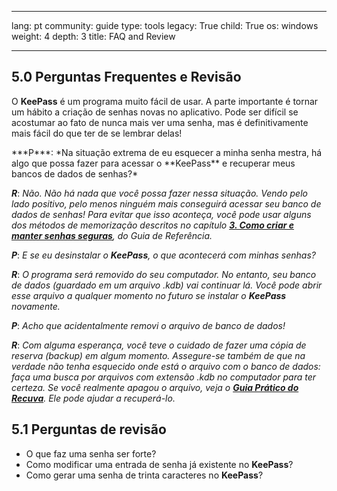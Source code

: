 

---

lang: pt
community: guide
type: tools
legacy: True
child: True
os: windows
weight: 4
depth: 3
title: FAQ and Review

---

<a name="5.0"></a>
## 5.0 Perguntas Frequentes e Revisão ##

O **KeePass** é um programa muito fácil de usar. A parte importante é tornar um hábito a criação de senhas novas no aplicativo. Pode ser difícil se acostumar ao fato de nunca mais ver uma senha, mas é definitivamente mais fácil do que ter de se lembrar delas!

<div class="background" markdown="1"> 
***P***: *Na situação extrema de eu esquecer a minha senha mestra, há algo que possa fazer para acessar o **KeePass** e recuperar meus bancos de dados de senhas?*

***R***: *Não. Não há nada que você possa fazer nessa situação. Vendo pelo lado positivo, pelo menos ninguém mais conseguirá acessar seu banco de dados de senhas! Para evitar que isso aconteça, você pode usar alguns dos métodos de memorização descritos no capítulo [**3. Como criar e manter senhas seguras**](/pt/chapter-3), do Guia de Referência.*

***P***: *E se eu desinstalar o **KeePass**, o que acontecerá com minhas senhas?*

***R***: *O programa será removido do seu computador. No entanto, seu banco de dados (guardado em um arquivo .kdb) vai continuar lá. Você pode abrir esse arquivo a qualquer momento no futuro se instalar o **KeePass** novamente.*

***P***: *Acho que acidentalmente removi o arquivo de banco de dados!*

***R***: *Com alguma esperança, você teve o cuidado de fazer uma cópia de reserva (backup) em algum momento. Assegure-se também de que na verdade não tenha esquecido onde está o arquivo com o banco de dados: faça uma busca por arquivos com extensão .kdb no computador para ter certeza. Se você realmente apagou o arquivo, veja o [**Guia Prático do Recuva**](/en/recuva_main). Ele pode ajudar a recuperá-lo.*
</div>

<a name="5.1"></a>
## 5.1 Perguntas de revisão ##

  * O que faz uma senha ser forte?
  * Como modificar uma entrada de senha já existente no **KeePass**?
  * Como gerar uma senha de trinta caracteres no **KeePass**?


